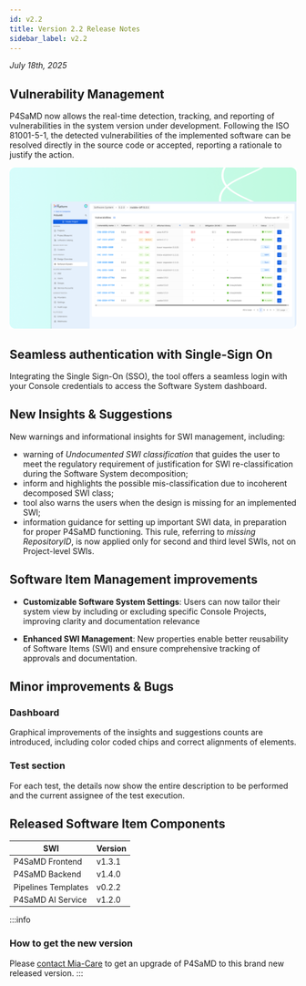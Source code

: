 ```yaml
---
id: v2.2
title: Version 2.2 Release Notes
sidebar_label: v2.2
---
```


_July 18th, 2025_

## Vulnerability Management

P4SaMD now allows the real-time detection, tracking, and reporting of vulnerabilities in the system version under development. Following the ISO 81001-5-1, the detected vulnerabilities of the implemented software can be resolved directly in the source code or accepted, reporting a rationale to justify the action.  

![Vulnerability Management table](../img/MC-p4samd-vulnerability-v2.2.png)

## Seamless authentication with Single-Sign On

Integrating the Single Sign-On (SSO), the tool offers a seamless login with your Console credentials to access the Software System dashboard.

## New Insights & Suggestions 

New warnings and informational insights for SWI management, including:

- warning of _Undocumented SWI classification_ that guides the user to meet the regulatory requirement of justification for SWI re-classification during the Software System decomposition; 
- inform and highlights the possible mis-classification due to incoherent decomposed SWI class;
- tool also warns the users when the design is missing for an implemented SWI;
- information guidance for setting up important SWI data, in preparation for proper P4SaMD functioning. This rule, referring to _missing RepositoryID_, is now applied only for second and third level SWIs, not on Project-level SWIs. 

## Software Item Management improvements

- **Customizable Software System Settings**: Users can now tailor their system view by including or excluding specific Console Projects, improving clarity and documentation relevance

- **Enhanced SWI Management**: New properties enable better reusability of Software Items (SWI) and ensure comprehensive tracking of approvals and documentation.

## Minor improvements & Bugs

### Dashboard
Graphical improvements of the insights and suggestions counts are introduced, including color coded chips and correct alignments of elements. 

### Test section
For each test, the details now show the entire description to be performed and the current assignee of the test execution. 

## Released Software Item Components

| SWI                 | Version |
| ------------------- | ------- |
| P4SaMD Frontend     | v1.3.1  |
| P4SaMD Backend      | v1.4.0  |
| Pipelines Templates | v0.2.2  |
| P4SaMD AI Service   | v1.2.0  |

:::info 
### How to get the new version
Please [contact Mia-Care](mailto:services@mia-care.io?subject=P4SaMD%20update%20v2.2&body=Hello%20Mia-Care%20Team,%0A%0AI%20am%20interested%20in%20upgrading%20P4SaMD%20to%20v2.2%20...) to get an upgrade of P4SaMD to this brand new released version.
:::
